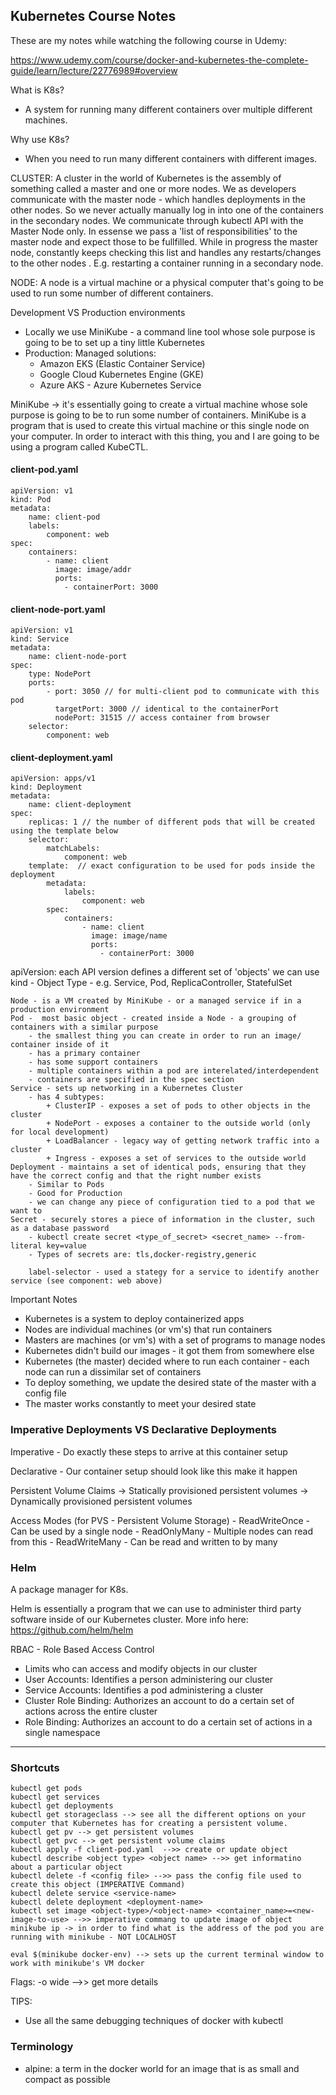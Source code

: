 
## Kubernetes Course Notes

These are my notes while watching the following course in Udemy:

https://www.udemy.com/course/docker-and-kubernetes-the-complete-guide/learn/lecture/22776989#overview


What is K8s? 
- A system for running many different containers over multiple different machines.

Why use K8s?
- When you need to run many different containers with different images.

CLUSTER:
A cluster in the world of Kubernetes is the assembly of something called a master and one or more nodes.
We as developers communicate with the master node - which handles deployments in the other nodes. So we never actually manually log in into one of the containers in the secondary nodes. We communicate through kubectl API with the Master Node only.
	In essense we pass a 'list of responsibilities' to the master node and expect those to be fullfilled. While in progress the master node, constantly keeps checking this list and handles any restarts/changes to the other nodes . E.g. restarting a container running in a secondary node.

NODE:
A node is a virtual machine or a physical computer that's going to be used to run some number of different containers.


Development VS Production environments

- Locally we use MiniKube - a command line tool whose sole purpose is going to be to set up a tiny little Kubernetes
- Production: Managed solutions:
	+ Amazon EKS (Elastic Container Service)
	+ Google Cloud Kubernetes Engine (GKE)
	+ Azure AKS - Azure Kubernetes Service

MiniKube -> it's essentially going to create a virtual machine whose sole purpose is going to be to run some number of containers.
MiniKube is a program that is used to create this virtual machine or this single node on your computer. In order to interact with this thing, you and I are going to be using a program called KubeCTL.


#### client-pod.yaml
	apiVersion: v1
	kind: Pod
	metadata:
		name: client-pod
		labels:
			component: web
	spec:
		containers:
			- name: client
			  image: image/addr
			  ports:
			  	- containerPort: 3000


#### client-node-port.yaml
	apiVersion: v1
	kind: Service
	metadata:
		name: client-node-port
	spec:
		type: NodePort
		ports:
			- port: 3050 // for multi-client pod to communicate with this pod
			  targetPort: 3000 // identical to the containerPort
			  nodePort: 31515 // access container from browser 
		selector:
			component: web


#### client-deployment.yaml
	apiVersion: apps/v1
	kind: Deployment
	metadata:
		name: client-deployment
	spec:
		replicas: 1 // the number of different pods that will be created using the template below
		selector:
			matchLabels:
				component: web
		template:  // exact configuration to be used for pods inside the deployment
			metadata:
				labels:
					component: web
			spec:
				containers:
					- name: client
					  image: image/name
					  ports:
					  	- containerPort: 3000


apiVersion: each API version defines a different set of 'objects' we can use
kind - Object Type - e.g. Service, Pod, ReplicaController, StatefulSet

	Node - is a VM created by MiniKube - or a managed service if in a production environment
	Pod -  most basic object - created inside a Node - a grouping of containers with a similar purpose
	    - the smallest thing you can create in order to run an image/ container inside of it
		- has a primary container
		- has some support containers
		- multiple containers within a pod are interelated/interdependent
		- containers are specified in the spec section
	Service - sets up networking in a Kubernetes Cluster
		- has 4 subtypes:
			+ ClusterIP - exposes a set of pods to other objects in the cluster
			+ NodePort - exposes a container to the outside world (only for local development)
			+ LoadBalancer - legacy way of getting network traffic into a cluster
			+ Ingress - exposes a set of services to the outside world
	Deployment - maintains a set of identical pods, ensuring that they have the correct config and that the right number exists
		- Similar to Pods
		- Good for Production
		- we can change any piece of configuration tied to a pod that we want to
	Secret - securely stores a piece of information in the cluster, such as a database password
		- kubectl create secret <type_of_secret> <secret_name> --from-literal key=value
		- Types of secrets are: tls,docker-registry,generic

		label-selector - used a stategy for a service to identify another service (see component: web above)


Important Notes
 - Kubernetes is a system to deploy containerized apps
 - Nodes are individual machines (or vm's) that run containers
 - Masters are machines (or vm's) with a set of programs to manage nodes
 - Kubernetes didn't build our images - it got them from somewhere else
 - Kubernetes (the master) decided where to run each container - each node can run a dissimilar set of containers
 - To deploy something, we update the desired state of the master with a config file
 - The master works constantly to meet your desired state


### Imperative Deployments VS Declarative Deployments

 Imperative 
 	- Do exactly these steps to arrive at this container setup

 Declarative 
 	- Our container setup should look like this make it happen



Persistent Volume Claims
	-> Statically provisioned persistent volumes
	-> Dynamically provisioned persistent volumes



Access Modes (for PVS - Persistent Volume Storage)
	- ReadWriteOnce - Can be used by a single node
	- ReadOnlyMany - Multiple nodes can read from this
	- ReadWriteMany - Can be read and written to by many



### Helm

A package manager for K8s.

Helm is essentially a program that we can use to administer third party software inside of our Kubernetes cluster.
More info here: https://github.com/helm/helm

RBAC - Role Based Access Control
 + Limits who can access and modify objects in our cluster
 + User Accounts: Identifies a person administering our cluster
 + Service Accounts: Identifies a pod administering a cluster
 + Cluster Role Binding: Authorizes an account to do a certain set of actions across the entire cluster
 + Role Binding: Authorizes an account to do a certain set of actions in a single namespace

------------

### Shortcuts

	kubectl get pods 
	kubectl get services
	kubectl get deployments
	kubectl get storageclass --> see all the different options on your computer that Kubernetes has for creating a persistent volume.
	kubectl get pv --> get persistent volumes
	kubectl get pvc --> get persistent volume claims
	kubectl apply -f client-pod.yaml  -->> create or update object
	kubectl describe <object type> <object name> -->> get informatino about a particular object
	kubectl delete -f <config file> -->> pass the config file used to create this object (IMPERATIVE Command)
	kubectl delete service <service-name>
	kubectl delete deployment <deployment-name>
	kubectl set image <object-type>/<object-name> <container_name>=<new-image-to-use> -->> imperative commang to update image of object
	minikube ip -> in order to find what is the address of the pod you are running with minikube - NOT LOCALHOST

	eval $(minikube docker-env) --> sets up the current terminal window to work with minikube's VM docker


Flags:
 -o wide -->> get more details


TIPS:
 - Use all the same debugging techniques of docker with kubectl


### Terminology
- alpine: a term in the docker world for an image that is as small and compact as possible


